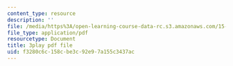 ```yaml
---
content_type: resource
description: ''
file: /media/https%3A/open-learning-course-data-rc.s3.amazonaws.com/15-960-new-executive-thinking-social-impact-technology-projects-fall-2017-spring-2018/f3280c6c158cbe3c92e97a155c3437ac_Ek90ivXyusk.pdf
file_type: application/pdf
resourcetype: Document
title: 3play pdf file
uid: f3280c6c-158c-be3c-92e9-7a155c3437ac
---
```

